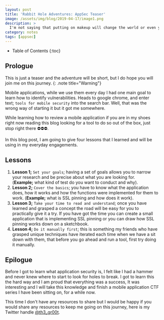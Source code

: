 ```yaml
---
layout: post
title: 'Rabbit Hole Adventures: AppSec Teaser'
image: /assets/img/blog/2019-04-17/image1.png
description: >
  I'm not saying that putting on makeup will change the world or even your life, but it can be a first step in learning things about yourself you may never have discovered otherwise. At worst, you could make a big mess and have a good laugh. - Kevyn Aucoin
category: notes
tags: [appsec]
---
```


- Table of Contents
{:toc}

## Prologue

This is just a teaser and the adventure will be short, but I do hope you will join me on this journey.
{: .note title="Warning"}

Mobile applications, while we use them every day I had one main goal to learn how to identify vulnerabilities. Heads to google chrome, and enter text; `tools for mobile security` into the search bar. Well, that was the wrong way of starting it but it got me somewhere.

While learning how to review a mobile application if you are in my shoes right now reading this blog looking for a tool to do so out of the box, just stop right there ⛔⛔⛔.

In this blog post, I am going to give four lessons that I learned and will be using in my everyday engagements.

## Lessons

1. **Lesson 1;** `Set your goals`; having a set of goals allows you to narrow your research and be precise about what you are looking for. (**Example;** what kind of test do you want to conduct and why).
2. **Lesson 2;** `Cover the basics`; you have to know what the application does, how it works and how the functions were implemented for them to work. (**Example;** what is SSL pinning and how does it work).
3. **Lesson 3;** `Take your time to read and understand`; once you have learned and grasped a concept the road will be easy for you to practically give it a try. If you have got the time you can create a small application that is implementing SSL pinning or you can draw how SSL pinning works down on a sketchbook.
4. **Lesson 4;** `Do it manually first`; this is something my friends who have grasped unique techniques have iterated each time when we have a sit down with them, that before you go ahead and run a tool, first try doing it manually.

## Epilogue

Before I got to learn what application security is, I felt like I had a hammer and never knew where to start to look for holes to break. I got to learn this the hard way and I am proud that everything was a success, It was interesting and I will take this knowledge and finish a mobile application CTF series I have been sitting on, for a while now.

This time I don't have any resources to share but I would be happy if you would share any resources to keep me going on this journey, here is my Twitter handle [@th3_gr00t](https://twitter.com/th3_gr00t).